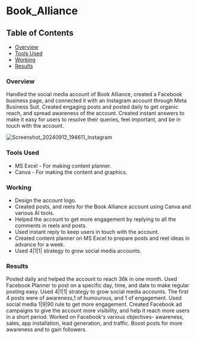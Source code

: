 # Book_Alliance


## Table of Contents

- [Overview](#overview)
- [Tools Used](#tools-used)
- [Working](#working)
- [Results](#results)

### Overview

Handled the social media account of Book Alliance, created a Facebook business page, and connected it with an Instagram account through Meta Business Suit. Created engaging posts and posted daily to get organic reach, and spread awareness of the account. Created instant answers to make it easy for users to resolve their queries, feel important, and be in touch with the account.

![Screenshot_20240912_194611_Instagram](https://github.com/user-attachments/assets/3e2cea81-9f88-4b9d-8944-f34a0ee69713)


### Tools Used

- MS Excel - For making content planner.
- Canva - For making the content and graphics.

### Working

- Design the account logo.
- Created posts, and reels for the Book Alliance account using Canva and various AI tools.
- Helped the account to get more engagement by replying to all the comments in reels and posts.
- Used instant reply to keep users in touch with the account.
- Created content planner on MS Excel to prepare posts and reel ideas in advance for a week.
- Used 4|1|1| strategy to grow social media accounts.

### Results

Posted daily and helped the account to reach 36k in one month. Used Facebook Planner to post on a specific day, time, and date to make regular posting easy. Used 4|1|1| strategy to grow social media accounts. The first 4 posts were of awareness,1 of humourous, and 1 of engagement. Used social media 1|9|90 rule to get more engagement. Created Facebook ad campaigns to give the account more visibility, and help it reach more users in a short period. Worked on Facebook's various objectives- awareness, sales, app installation, lead generation, and traffic. Boost posts for more awareness and to gain followers.



